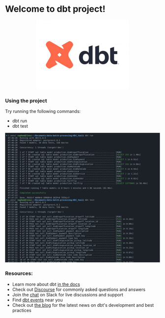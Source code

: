 # Welcome to dbt project!
<p align = "center">
    <img src="../assets/dbt_logo.jpg" alt="workflow" width = 60%>
</p>

### Using the project

Try running the following commands:
- dbt run
- dbt test

<p align = "center">
    <img src="../assets/dbt_run_test.png" alt="workflow">
</p>

### Resources:
- Learn more about dbt [in the docs](https://docs.getdbt.com/docs/introduction)
- Check out [Discourse](https://discourse.getdbt.com/) for commonly asked questions and answers
- Join the [chat](https://community.getdbt.com/) on Slack for live discussions and support
- Find [dbt events](https://events.getdbt.com) near you
- Check out [the blog](https://blog.getdbt.com/) for the latest news on dbt's development and best practices
